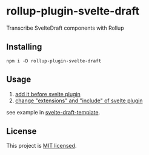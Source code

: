 # rollup-plugin-svelte-draft

Transcribe SvelteDraft components with Rollup

## Installing

```shell
npm i -D rollup-plugin-svelte-draft
```

## Usage

1. [add it before svelte plugin](https://github.com/mistlog/svelte-draft-template/commit/e8c2512a929df9f73f5310dbd4fc27fb24cc7e40#diff-ff6e5f22a9c7e66987b19c0199636480R19)
2. [change "extensions" and "include" of svelte plugin](https://github.com/mistlog/svelte-draft-template/commit/e8c2512a929df9f73f5310dbd4fc27fb24cc7e40#diff-ff6e5f22a9c7e66987b19c0199636480R22)

see example in [svelte-draft-template](https://github.com/mistlog/svelte-draft-template/blob/master/rollup.config.js#L19).

## License

This project is [MIT licensed](https://github.com/mistlog/rollup-plugin-svelte-draft/blob/master/LICENSE).